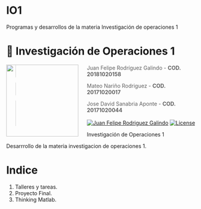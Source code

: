 # IO1
Programas y desarrollos de la materia Investigación de operaciones 1
# 👻  **Investigación de Operaciones 1**

<img src="https://www.udistrital.edu.co/themes/custom/versh/images/default/preloader.png" align="left" width="192px" height="192px"/>
<img align="left" width="0" height="192px" hspace="10"/>

> Juan Felipe Rodríguez Galindo  - **COD. 20181020158**

> Mateo Nariño Rodriguez - **COD. 20171020017**

> Jose David Sanabria Aponte  - **COD. 20171020044**
<br></br>
[![Juan Felipe Rodriguez Galindo](https://img.shields.io/badge/Juferoga-github-br?style=flat-square)](https://gitlab.com/Juferoga)
[![License](https://img.shields.io/badge/License-GPL_V.3-blue?style=flat-square)](https://www.gnu.org/licenses/gpl-3.0.html)


Investigación de Operaciones 1

Desarrrollo de la materia investigacion de operaciones 1.

# Indice

1) Talleres y tareas.
2) Proyecto Final.
4) Thinking Matlab.